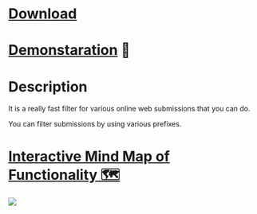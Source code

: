 # [Download](https://github.com/nikitavoloboev/ask-create-share-alfred/releases/download/2/a.ask.create.share.alfredworkflow)

# [Demonstaration](http://quick.as/m19vSzYBP) 🚀

# Description

It is a really fast filter for various online web submissions that you can do.

You can filter submissions by using various prefixes. 
 
# [Interactive Mind Map of Functionality 🗺️](https://my.mindnode.com/iMiPq61py1Pdbo3YjeaJcBoxC7HJAZ7TpgAjGGrN)

![](http://i.imgur.com/V6qwtXQ.png)

